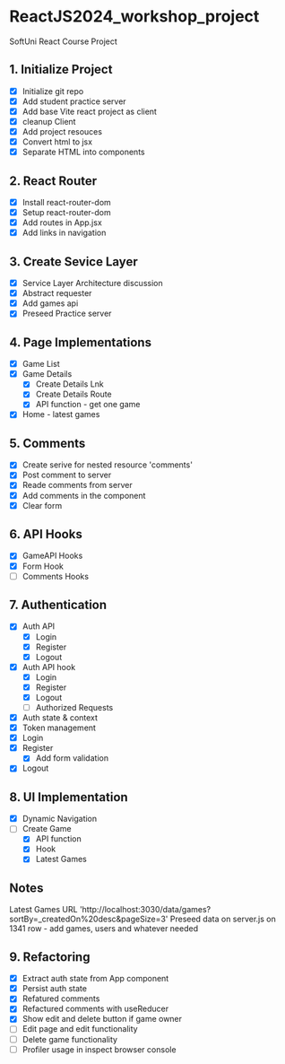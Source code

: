 # ReactJS2024_workshop_project
SoftUni React Course Project

## 1. Initialize Project
- [x] Initialize git repo
- [x] Add student practice server
- [x] Add base Vite react project as client
- [x] cleanup Client
- [x] Add project resouces
- [x] Convert html to jsx
- [x] Separate HTML into components

## 2. React Router
- [x] Install react-router-dom
- [x] Setup react-router-dom
- [x] Add routes in App.jsx
- [x] Add links in navigation

## 3. Create Sevice Layer
- [x] Service Layer Architecture discussion
- [x] Abstract requester
- [x] Add games api
- [x] Preseed Practice server

## 4. Page Implementations
- [x] Game List
- [x] Game Details 
  - [x] Create Details Lnk
  - [x] Create Details Route
  - [x] API function - get one game
- [x] Home - latest games

## 5. Comments
- [x] Create serive for nested resource 'comments'
- [x] Post comment to server
- [x] Reade comments from server
- [x] Add comments in the component
- [x] Clear form

## 6. API Hooks
- [x] GameAPI Hooks
- [x] Form Hook
- [ ] Comments Hooks

## 7. Authentication
- [x] Auth API
  - [x] Login
  - [x] Register
  - [x] Logout
- [x] Auth API hook
  - [x] Login
  - [x] Register
  - [x] Logout
  - [ ] Authorized Requests
- [x] Auth state & context
- [x] Token management
- [x] Login
- [x] Register
  - [x] Add form validation
- [x] Logout

## 8. UI Implementation
- [x] Dynamic Navigation
- [ ] Create Game
  - [x] API function
  - [x] Hook
  - [x] Latest Games

## Notes
Latest Games URL 'http://localhost:3030/data/games?sortBy=_createdOn%20desc&pageSize=3'
Preseed data on server.js on 1341 row - add games, users and whatever needed
  
## 9. Refactoring
- [x] Extract auth state from App component
- [x] Persist auth state
- [x] Refatured comments 
- [x] Refactured comments with useReducer
- [x] Show edit and delete button if game owner
- [ ] Edit page and edit functionality
- [ ] Delete game functionality
- [ ] Profiler usage in inspect browser console
